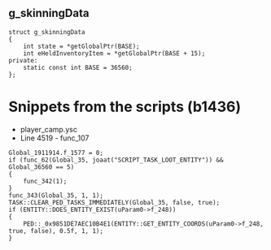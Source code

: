 <h2>g_skinningData</h2>

```
struct g_skinningData
{
	int state = *getGlobalPtr(BASE);
	int eHeldInventoryItem = *getGlobalPtr(BASE + 15);
private:
	static const int BASE = 36560;
};
```

# Snippets from the scripts (b1436)
- player_camp.ysc
- Line 4519 - func_107
```
Global_1911914.f_1577 = 0;
if (func_62(Global_35, joaat("SCRIPT_TASK_LOOT_ENTITY")) && Global_36560 == 5)
{
	func_342(1);
}
func_343(Global_35, 1, 1);
TASK::CLEAR_PED_TASKS_IMMEDIATELY(Global_35, false, true);
if (ENTITY::DOES_ENTITY_EXIST(uParam0->f_248))
{
	PED::_0x9851DE7AEC10B4E1(ENTITY::GET_ENTITY_COORDS(uParam0->f_248, true, false), 0.5f, 1, 1);
}
```

